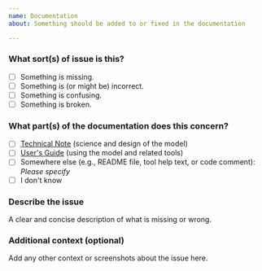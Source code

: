 ```yaml
---
name: Documentation
about: Something should be added to or fixed in the documentation

---
```



### What sort(s) of issue is this?
- [ ] Something is missing.
- [ ] Something is (or might be) incorrect.
- [ ] Something is confusing.
- [ ] Something is broken.

### What part(s) of the documentation does this concern?
- [ ] [Technical Note](https://escomp.github.io/ctsm/tech_note/index.html) (science and design of the model)
- [ ] [User's Guide](https://escomp.github.io/ctsm/users_guide/index.html) (using the model and related tools)
- [ ] Somewhere else (e.g., README file, tool help text, or code comment): _Please specify_
- [ ] I don't know

### Describe the issue
A clear and concise description of what is missing or wrong.

### Additional context (optional)
Add any other context or screenshots about the issue here.

